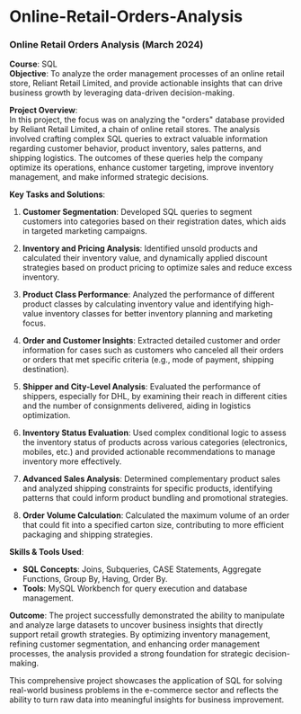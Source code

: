 # Online-Retail-Orders-Analysis


### **Online Retail Orders Analysis (March 2024)**

**Course**: SQL  
**Objective**: To analyze the order management processes of an online retail store, Reliant Retail Limited, and provide actionable insights that can drive business growth by leveraging data-driven decision-making.

**Project Overview**:  
In this project, the focus was on analyzing the "orders" database provided by Reliant Retail Limited, a chain of online retail stores. The analysis involved crafting complex SQL queries to extract valuable information regarding customer behavior, product inventory, sales patterns, and shipping logistics. The outcomes of these queries help the company optimize its operations, enhance customer targeting, improve inventory management, and make informed strategic decisions.

**Key Tasks and Solutions**:
1. **Customer Segmentation**: Developed SQL queries to segment customers into categories based on their registration dates, which aids in targeted marketing campaigns.
   
2. **Inventory and Pricing Analysis**: Identified unsold products and calculated their inventory value, and dynamically applied discount strategies based on product pricing to optimize sales and reduce excess inventory.

3. **Product Class Performance**: Analyzed the performance of different product classes by calculating inventory value and identifying high-value inventory classes for better inventory planning and marketing focus.

4. **Order and Customer Insights**: Extracted detailed customer and order information for cases such as customers who canceled all their orders or orders that met specific criteria (e.g., mode of payment, shipping destination).

5. **Shipper and City-Level Analysis**: Evaluated the performance of shippers, especially for DHL, by examining their reach in different cities and the number of consignments delivered, aiding in logistics optimization.

6. **Inventory Status Evaluation**: Used complex conditional logic to assess the inventory status of products across various categories (electronics, mobiles, etc.) and provided actionable recommendations to manage inventory more effectively.

7. **Advanced Sales Analysis**: Determined complementary product sales and analyzed shipping constraints for specific products, identifying patterns that could inform product bundling and promotional strategies.

8. **Order Volume Calculation**: Calculated the maximum volume of an order that could fit into a specified carton size, contributing to more efficient packaging and shipping strategies.

**Skills & Tools Used**:
- **SQL Concepts**: Joins, Subqueries, CASE Statements, Aggregate Functions, Group By, Having, Order By.
- **Tools**: MySQL Workbench for query execution and database management.

**Outcome**: The project successfully demonstrated the ability to manipulate and analyze large datasets to uncover business insights that directly support retail growth strategies. By optimizing inventory management, refining customer segmentation, and enhancing order management processes, the analysis provided a strong foundation for strategic decision-making.

This comprehensive project showcases the application of SQL for solving real-world business problems in the e-commerce sector and reflects the ability to turn raw data into meaningful insights for business improvement.
